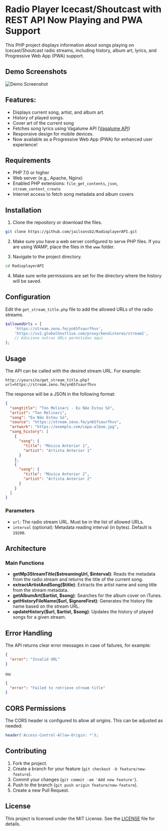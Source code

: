 # Radio Player Icecast/Shoutcast with REST API Now Playing and PWA Support

This PHP project displays information about songs playing on Icecast/Shoutcast radio streams, including history, album art, lyrics, and Progressive Web App (PWA) support.

## Demo Screenshots

![Demo Screenshot](https://i.imgur.com/oULEMgZ.jpeg)

## Features:

* Displays current song, artist, and album art.
* History of played songs.
* Cover art of the current song
* Fetches song lyrics using Vagalume API ([Vagalume API](https://api.vagalume.com.br/docs/))
* Responsive design for mobile devices.
* Now available as a Progressive Web App (PWA) for enhanced user experience!

## Requirements

* PHP 7.0 or higher
* Web server (e.g., Apache, Nginx)
* Enabled PHP extensions: `file_get_contents`, `json`, `stream_context_create`
* Internet access to fetch song metadata and album covers


## Installation

1. Clone the repository or download the files.

```bash
git clone https://github.com/jailsonsb2/RadioplayerAPI.git
```

2. Make sure you have a web server configured to serve PHP files. If you are using WAMP, place the files in the `www` folder.

3. Navigate to the project directory.


```bash
cd RadioplayerAPI
```

4. Make sure write permissions are set for the directory where the history will be saved.

## Configuration

Edit the `get_stream_title.php` file to add the allowed URLs of the radio streams.


```php
$allowedUrls = [
    'https://stream.zeno.fm/yn65fsaurfhvv',
    'https://sv2.globalhostlive.com/proxy/bendistereo/stream2',
    // Adicione outras URLs permitidas aqui
];
```

## Usage

The API can be called with the desired stream URL. For example:

```
http://yoursite/get_stream_title.php?url=https://stream.zeno.fm/yn65fsaurfhvv
```

The response will be a JSON in the following format:

```json
{
  "songtitle": "Ton Molinari - Eu Não Estou Só",
  "artist": "Ton Molinari",
  "song": "Eu Não Estou Só",
  "source": "https://stream.zeno.fm/yn65fsaurfhvv",
  "artwork": "https://exemplo.com/capa-album.jpg",
  "song_history": [
    {
      "song": {
        "title": "Música Anterior 1",
        "artist": "Artista Anterior 1"
      }
    },
    {
      "song": {
        "title": "Música Anterior 2",
        "artist": "Artista Anterior 2"
      }
    }
  ]
}
```

### Parameters

- `url`: The radio stream URL. Must be in the list of allowed URLs.
- `interval` (optional): Metadata reading interval (in bytes). Default is `19200`.

## Architecture

### Main Functions

- **getMp3StreamTitle($streamingUrl, $interval)**: Reads the metadata from the radio stream and returns the title of the current song.
- **extractArtistAndSong($title)**: Extracts the artist name and song title from the stream metadata.
- **getAlbumArt($artist, $song)**: Searches for the album cover on iTunes.
- **getHistoryFileName($url, $ignoreFirst)**: Generates the history file name based on the stream URL.
- **updateHistory($url, $artist, $song)**: Updates the history of played songs for a given stream.

## Error Handling

The API returns clear error messages in case of failures, for example:


```json
{
  "error": "Invalid URL"
}
```

ou

```json
{
  "error": "Failed to retrieve stream title"
}
```

## CORS Permissions

The CORS header is configured to allow all origins. This can be adjusted as needed:


```php
header('Access-Control-Allow-Origin: *');
```

## Contributing

1. Fork the project.
2. Create a branch for your feature (`git checkout -b feature/new-feature`).
3. Commit your changes (`git commit -am 'Add new feature'`).
4. Push to the branch (`git push origin feature/new-feature`).
5. Create a new Pull Request.

## License

This project is licensed under the MIT License. See the [LICENSE](LICENSE) file for details.

